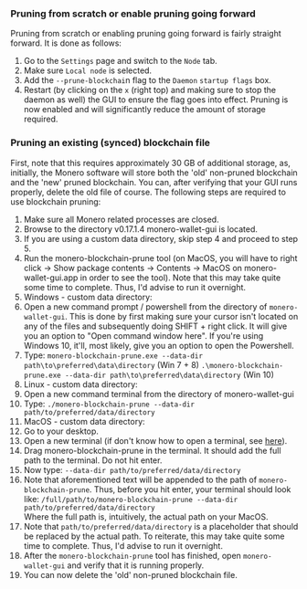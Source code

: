 ### Pruning from scratch or enable pruning going forward
Pruning from scratch or enabling pruning going forward is fairly straight forward. It is done as follows:
1. Go to the `Settings` page and switch to the `Node` tab.
2. Make sure `Local node` is selected.
3. Add the `--prune-blockchai`n flag to the `Daemon` `startup flags` box.
4. Restart (by clicking on the `x` (right top) and making sure to stop the daemon as well) the GUI to ensure the flag goes into effect.
Pruning is now enabled and will significantly reduce the amount of storage required.

### Pruning an existing (synced) blockchain file
First, note that this requires approximately 30 GB of additional storage, as, initially, the Monero software will store both the 'old' non-pruned blockchain and the 'new' pruned blockchain. You can, after verifying that your GUI runs properly, delete the old file of course. The following steps are required to use blockchain pruning:

1. Make sure all Monero related processes are closed.
2. Browse to the directory v0.17.1.4 monero-wallet-gui is located.
3. If you are using a custom data directory, skip step 4 and proceed to step 5.
4. Run the monero-blockchain-prune tool (on MacOS, you will have to right click -> Show package contents -> Contents -> MacOS on monero-wallet-gui.app in order to see the tool). Note that this may take quite some time to complete. Thus, I'd advise to run it overnight.
5. Windows - custom data directory:
  1. Open a new command prompt / powershell from the directory of `monero-wallet-gui`. This is done by first making sure your cursor isn't located on any of the files and subsequently doing SHIFT + right click. It will give you an option to "Open command window here". If you're using Windows 10, it'll, most likely, give you an option to open the Powershell.
  2. Type:
    `monero-blockchain-prune.exe --data-dir path\to\preferred\data\directory` (Win 7 + 8)
    `.\monero-blockchain-prune.exe --data-dir path\to\preferred\data\directory` (Win 10)
6. Linux - custom data directory:
  1. Open a new command terminal from the directory of monero-wallet-gui
  2. Type:
    `./monero-blockchain-prune --data-dir path/to/preferred/data/directory`
7. MacOS - custom data directory:
  1. Go to your desktop.
  2. Open a new terminal (if don't know how to open a terminal, see [here](https://apple.stackexchange.com/a/256263)).
  3. Drag monero-blockchain-prune in the terminal. It should add the full path to the terminal. Do not hit enter.
  4. Now type:
    `--data-dir path/to/preferred/data/directory`
  5. Note that aforementioned text will be appended to the path of `monero-blockchain-prune`. Thus, before you hit enter, your terminal should look like:
    `/full/path/to/monero-blockchain-prune --data-dir path/to/preferred/data/directory`    
    Where the full path is, intuitively, the actual path on your MacOS.
8. Note that `path/to/preferred/data/directory` is a placeholder that should be replaced by the actual path. To reiterate, this may take quite some time to complete. Thus, I'd advise to run it overnight.
9. After the `monero-blockchain-prune` tool has finished, open `monero-wallet-gui` and verify that it is running properly.
10. You can now delete the 'old' non-pruned blockchain file.
